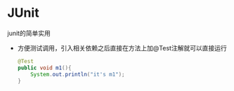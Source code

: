 # JUnit

junit的简单实用

+ 方便测试调用，引入相关依赖之后直接在方法上加@Test注解就可以直接运行

  ```java
  @Test
  public void m1(){
      System.out.println("it's m1");
  }
  ```

